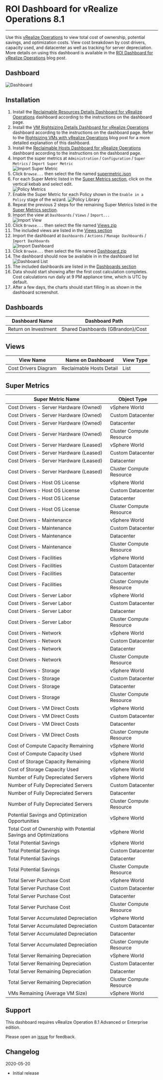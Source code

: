 
# ROI Dashboard for vRealize Operations 8.1
---------

Use this [vRealize Operations](https://www.vmware.com/products/vrealize-operations.html) to view total cost of ownership, potential savings, and optimization costs.  View cost breakdown by cost drivers, capacity used, and datacenter as well as tracking for server depreciation.  More details on using this dashboard is available in the [ROI Dashboard for vRealize Operations](https://blogs.vmware.com/management/2020/05/roi-dashboard-for-vrealize-operations-8-1.html) blog post.

## Dashboard
![Dashboard](https://raw.githubusercontent.com/notoriousbdg/vrops-dashboard-roi/master/images/Dashboard.png)

## Installation
1. Install the [Reclaimable Resources Details Dashboard for vRealize Operations](https://vrealize.vmware.com/sample-exchange/vrealize-operations-sample-exchange/7039) dashboard according to the instructions on the dashboard page.
2. Install the [VM Rightsizing Details Dashboard for vRealize Operations](https://vrealize.vmware.com/sample-exchange/vrealize-operations-sample-exchange/6791) dashboard according to the instructions on the dashboard page.  Refer to the [Rightsizing VMs with vRealize Operations](https://blogs.vmware.com/management/2020/01/rightsizing-vms-with-vrealize-operations.html) blog post for a more detailed explanation of this dashboard.
3. Install the [Reclaimable Hosts Dashboard for vRealize Operations](https://vrealize.vmware.com/sample-exchange/vrealize-operations-sample-exchange/4981) dashboard according to the instructions on the dashboard page.
4. Import the super metrics at `Administration` / `Configuration` / `Super Metrics` / `Import Super Metric`  
![Import Super Metric](https://raw.githubusercontent.com/notoriousbdg/vrops-dashboard-roi/master/images/Supermetric_Import.png)
5. Click `Browse...` then select the file named [supermetric.json](https://raw.githubusercontent.com/notoriousbdg/vrops-dashboard-roi/master/supermetric.json)
6. For each Super Metric listed in the [Super Metrics section](#Super-Metrics), click on the vertical kebab and select edit.  
![Policy Metrics](https://raw.githubusercontent.com/notoriousbdg/vrops-dashboard-roi/master/images/Supermetric_Edit.png)
7. Enable the Super Metric for each Policy shown in the `Enable in a Policy` stage of the wizard.
![Policy Library](https://raw.githubusercontent.com/notoriousbdg/vrops-dashboard-roi/master/images/Supermetric_Policy.png)
8. Repeat the previous 2 steps for the remaining Super Metrics listed in the [Super Metrics section](#Super-Metrics).
9. Import the view at `Dashboards` / `Views` / `Import...`  
![Import View](https://raw.githubusercontent.com/notoriousbdg/vrops-dashboard-roi/master/images/View_Import.png)
10. Click `Browse...` then select the file named [Views.zip](https://github.com/notoriousbdg/vrops-dashboard-roi/raw/master/Views.zip)
11. The included views are listed in the [Views section](#Views)
12. Import the dashboard at `Dashboards` / `Actions` / `Manage Dashboards` / `Import Dashboards`  
![Import Dashboard](https://raw.githubusercontent.com/notoriousbdg/vrops-dashboard-roi/master/images/Dashboard_Import.png)
13. Click `Browse...` then select the file named [Dashboard.zip](https://github.com/notoriousbdg/vrops-dashboard-roi/raw/master/Dashboard.zip)
14. The dashboard should now be available in in the dashboard list  
![Dashboard List](https://raw.githubusercontent.com/notoriousbdg/vrops-dashboard-roi/master/images/Dashboard_List.png)
15. The included dashboards are listed in the [Dashboards section](#Dashboards)
16. Data should start showing after the first cost calculation completes.  Cost calculations run daily at 9 PM appliance time, which is UTC by default.
17. After a few days, the charts should start filling in as shown in the dashboard screenshot.

## Dashboards
| Dashboard Name | Dashboard Path |
|--|--|
| Return on Investment | Shared Dashboards (GBrandon)/Cost |

## Views
| View Name | Name on Dashboard | View Type |
|--|--|--|
| Cost Drivers Diagram | Reclaimable Hosts Detail | List |

## Super Metrics
| Super Metric Name | Object Type |
|--|--|
| Cost Drivers - Server Hardware (Owned) | vSphere World |
| Cost Drivers - Server Hardware (Owned) | Custom Datacenter |
| Cost Drivers - Server Hardware (Owned) | Datacenter |
| Cost Drivers - Server Hardware (Owned) | Cluster Compute Resource |
| Cost Drivers - Server Hardware (Leased) | vSphere World |
| Cost Drivers - Server Hardware (Leased) | Custom Datacenter |
| Cost Drivers - Server Hardware (Leased) | Datacenter |
| Cost Drivers - Server Hardware (Leased) | Cluster Compute Resource |
| Cost Drivers - Host OS License | vSphere World |
| Cost Drivers - Host OS License | Custom Datacenter |
| Cost Drivers - Host OS License | Datacenter |
| Cost Drivers - Host OS License | Cluster Compute Resource |
| Cost Drivers - Maintenance | vSphere World |
| Cost Drivers - Maintenance | Custom Datacenter |
| Cost Drivers - Maintenance | Datacenter |
| Cost Drivers - Maintenance | Cluster Compute Resource |
| Cost Drivers - Facilities | vSphere World |
| Cost Drivers - Facilities | Custom Datacenter |
| Cost Drivers - Facilities | Datacenter |
| Cost Drivers - Facilities | Cluster Compute Resource |
| Cost Drivers - Server Labor | vSphere World |
| Cost Drivers - Server Labor | Custom Datacenter |
| Cost Drivers - Server Labor | Datacenter |
| Cost Drivers - Server Labor | Cluster Compute Resource |
| Cost Drivers - Network | vSphere World |
| Cost Drivers - Network | Custom Datacenter |
| Cost Drivers - Network | Datacenter |
| Cost Drivers - Network | Cluster Compute Resource |
| Cost Drivers - Storage | vSphere World |
| Cost Drivers - Storage | Custom Datacenter |
| Cost Drivers - Storage | Datacenter |
| Cost Drivers - Storage | Cluster Compute Resource |
| Cost Drivers - VM Direct Costs | vSphere World |
| Cost Drivers - VM Direct Costs | Custom Datacenter |
| Cost Drivers - VM Direct Costs | Datacenter |
| Cost Drivers - VM Direct Costs | Cluster Compute Resource |
| Cost of Compute Capacity Remaining | vSphere World |
| Cost of Compute Capacity Used | vSphere World |
| Cost of Storage Capacity Remaining | vSphere World |
| Cost of Storage Capacity Used | vSphere World |
| Number of Fully Depreciated Servers | vSphere World |
| Number of Fully Depreciated Servers | Custom Datacenter |
| Number of Fully Depreciated Servers | Datacenter |
| Number of Fully Depreciated Servers | Cluster Compute Resource |
| Potential Savings and Optimization Opportunities | vSphere World |
| Total Cost of Ownership with Potential Savings and Optimizations | vSphere World |
| Total Potential Savings | vSphere World |
| Total Potential Savings | Custom Datacenter |
| Total Potential Savings | Datacenter |
| Total Potential Savings | Cluster Compute Resource |
| Total Server Purchase Cost | vSphere World |
| Total Server Purchase Cost | Custom Datacenter |
| Total Server Purchase Cost | Datacenter |
| Total Server Purchase Cost | Cluster Compute Resource |
| Total Server Accumulated Depreciation | vSphere World |
| Total Server Accumulated Depreciation | Custom Datacenter |
| Total Server Accumulated Depreciation | Datacenter |
| Total Server Accumulated Depreciation | Cluster Compute Resource |
| Total Server Remaining Depreciation | vSphere World |
| Total Server Remaining Depreciation | Custom Datacenter |
| Total Server Remaining Depreciation | Datacenter |
| Total Server Remaining Depreciation | Cluster Compute Resource |
| VMs Remaining (Average VM Size) | vSphere World |

## Support

This dashboard requires vRealize Operation 8.1 Advanced or Enterprise edition.

Please open an [issue](https://github.com/notoriousbdg/vrops-dashboard-roi/issues) for feedback.

## Changelog
2020-05-20
* Initial release
